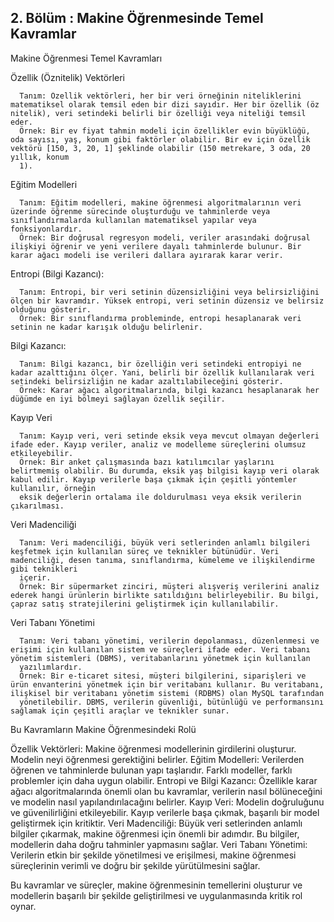 ## 2. Bölüm  : Makine Öğrenmesinde Temel Kavramlar

Makine Öğrenmesi Temel Kavramları

Özellik (Öznitelik) Vektörleri

      Tanım: Özellik vektörleri, her bir veri örneğinin niteliklerini matematiksel olarak temsil eden bir dizi sayıdır. Her bir özellik (öz nitelik), veri setindeki belirli bir özelliği veya niteliği temsil eder.
      Örnek: Bir ev fiyat tahmin modeli için özellikler evin büyüklüğü, oda sayısı, yaş, konum gibi faktörler olabilir. Bir ev için özellik vektörü [150, 3, 20, 1] şeklinde olabilir (150 metrekare, 3 oda, 20 yıllık, konum 
      1).

Eğitim Modelleri

      Tanım: Eğitim modelleri, makine öğrenmesi algoritmalarının veri üzerinde öğrenme sürecinde oluşturduğu ve tahminlerde veya sınıflandırmalarda kullanılan matematiksel yapılar veya fonksiyonlardır.
      Örnek: Bir doğrusal regresyon modeli, veriler arasındaki doğrusal ilişkiyi öğrenir ve yeni verilere dayalı tahminlerde bulunur. Bir karar ağacı modeli ise verileri dallara ayırarak karar verir.
      
Entropi (Bilgi Kazancı):

      Tanım: Entropi, bir veri setinin düzensizliğini veya belirsizliğini ölçen bir kavramdır. Yüksek entropi, veri setinin düzensiz ve belirsiz olduğunu gösterir.
      Örnek: Bir sınıflandırma probleminde, entropi hesaplanarak veri setinin ne kadar karışık olduğu belirlenir. 

Bilgi Kazancı:

      Tanım: Bilgi kazancı, bir özelliğin veri setindeki entropiyi ne kadar azalttığını ölçer. Yani, belirli bir özellik kullanılarak veri setindeki belirsizliğin ne kadar azaltılabileceğini gösterir.
      Örnek: Karar ağacı algoritmalarında, bilgi kazancı hesaplanarak her düğümde en iyi bölmeyi sağlayan özellik seçilir.

Kayıp Veri

      Tanım: Kayıp veri, veri setinde eksik veya mevcut olmayan değerleri ifade eder. Kayıp veriler, analiz ve modelleme süreçlerini olumsuz etkileyebilir.
      Örnek: Bir anket çalışmasında bazı katılımcılar yaşlarını belirtmemiş olabilir. Bu durumda, eksik yaş bilgisi kayıp veri olarak kabul edilir. Kayıp verilerle başa çıkmak için çeşitli yöntemler kullanılır, örneğin 
      eksik değerlerin ortalama ile doldurulması veya eksik verilerin çıkarılması.

Veri Madenciliği

      Tanım: Veri madenciliği, büyük veri setlerinden anlamlı bilgileri keşfetmek için kullanılan süreç ve teknikler bütünüdür. Veri madenciliği, desen tanıma, sınıflandırma, kümeleme ve ilişkilendirme gibi teknikleri 
      içerir.
      Örnek: Bir süpermarket zinciri, müşteri alışveriş verilerini analiz ederek hangi ürünlerin birlikte satıldığını belirleyebilir. Bu bilgi, çapraz satış stratejilerini geliştirmek için kullanılabilir.

Veri Tabanı Yönetimi

      Tanım: Veri tabanı yönetimi, verilerin depolanması, düzenlenmesi ve erişimi için kullanılan sistem ve süreçleri ifade eder. Veri tabanı yönetim sistemleri (DBMS), veritabanlarını yönetmek için kullanılan 
      yazılımlardır.
      Örnek: Bir e-ticaret sitesi, müşteri bilgilerini, siparişleri ve ürün envanterini yönetmek için bir veritabanı kullanır. Bu veritabanı, ilişkisel bir veritabanı yönetim sistemi (RDBMS) olan MySQL tarafından 
      yönetilebilir. DBMS, verilerin güvenliği, bütünlüğü ve performansını sağlamak için çeşitli araçlar ve teknikler sunar.


Bu Kavramların Makine Öğrenmesindeki Rolü

Özellik Vektörleri: 
      Makine öğrenmesi modellerinin girdilerini oluşturur. Modelin neyi öğrenmesi gerektiğini belirler.
Eğitim Modelleri: 
      Verilerden öğrenen ve tahminlerde bulunan yapı taşlarıdır. Farklı modeller, farklı problemler için daha uygun olabilir.
Entropi ve Bilgi Kazancı: 
      Özellikle karar ağacı algoritmalarında önemli olan bu kavramlar, verilerin nasıl bölüneceğini ve modelin nasıl yapılandırılacağını belirler.
Kayıp Veri: 
      Modelin doğruluğunu ve güvenilirliğini etkileyebilir. Kayıp verilerle başa çıkmak, başarılı bir model geliştirmek için kritiktir.
Veri Madenciliği: 
      Büyük veri setlerinden anlamlı bilgiler çıkarmak, makine öğrenmesi için önemli bir adımdır. Bu bilgiler, modellerin daha doğru tahminler yapmasını sağlar.
Veri Tabanı Yönetimi: 
      Verilerin etkin bir şekilde yönetilmesi ve erişilmesi, makine öğrenmesi süreçlerinin verimli ve doğru bir şekilde yürütülmesini sağlar.

Bu kavramlar ve süreçler, makine öğrenmesinin temellerini oluşturur ve modellerin başarılı bir şekilde geliştirilmesi ve uygulanmasında kritik rol oynar.
